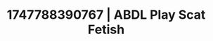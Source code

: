 ---
categories:
- Erotic tension tease
- Sensory play
- Lingerie worship
- Flushed skin
- Erotic gaze
image: /assets/images/1747788390767.jpg
layout: post
seo:
  description: Featured content with high-quality ABDL Play, Scat Fetish. HD images
    available.
  keywords: ABDL Play, Scat Fetish
  og_image: /assets/images/1747788390767.jpg
  schema_type: VisualArtwork
tags:
- '#1747788390767'
- ABDL Play
- Scat Fetish
title: 1747788390767 | ABDL Play Scat Fetish
---